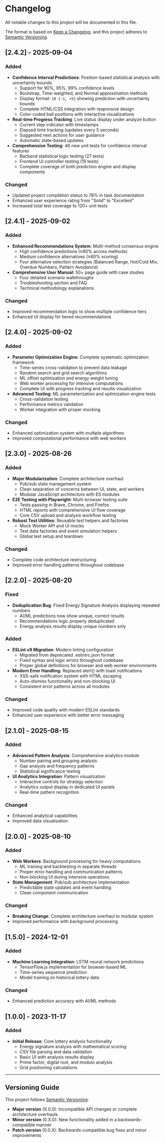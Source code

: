# Changelog

All notable changes to this project will be documented in this file.

The format is based on [Keep a Changelog](https://keepachangelog.com/en/1.0.0/),
and this project adheres to [Semantic Versioning](https://semver.org/spec/v2.0.0.html).

## [2.4.2] - 2025-09-04

### Added
- **Confidence Interval Predictions**: Position-based statistical analysis with uncertainty bounds
  - Support for 90%, 95%, 99% confidence levels
  - Bootstrap, Time-weighted, and Normal approximation methods
  - Display format: `10 {-3, +5}` showing prediction with uncertainty bounds
  - Complete HTML/CSS integration with responsive design
  - Color-coded ball positions with interactive visualizations
- **Real-time Progress Tracking**: Live status display under analyze button
  - Current step indicator with timestamps
  - Elapsed time tracking (updates every 5 seconds)
  - Suggested next actions for user guidance
  - Automatic state-based updates
- **Comprehensive Testing**: 46 new unit tests for confidence interval features
  - Backend statistical logic testing (27 tests)
  - Frontend UI controller testing (19 tests)
  - Complete coverage of both prediction engine and display components

### Changed
- Updated project completion status to 78% in task documentation
- Enhanced user experience rating from "Solid" to "Excellent"
- Increased total test coverage to 120+ unit tests

## [2.4.1] - 2025-09-02

### Added
- **Enhanced Recommendations System**: Multi-method consensus engine
  - High confidence predictions (≥80% across methods)
  - Medium confidence alternatives (≥60% scoring)
  - Four alternative selection strategies (Balanced Range, Hot/Cold Mix, Overdue Numbers, Pattern Avoidance)
- **Comprehensive User Manual**: 50+ page guide with case studies
  - Four detailed scenario walkthroughs
  - Troubleshooting section and FAQ
  - Technical methodology explanations

### Changed
- Improved recommendation logic to show multiple confidence tiers
- Enhanced UI display for tiered recommendations

## [2.4.0] - 2025-09-02

### Added
- **Parameter Optimization Engine**: Complete systematic optimization framework
  - Time-series cross-validation to prevent data leakage
  - Random search and grid search algorithms
  - ML offset optimization and energy weight tuning
  - Web worker processing for intensive computations
  - Complete UI with progress tracking and results visualization
- **Advanced Testing**: ML parameterization and optimization engine tests
  - Cross-validation testing
  - Performance metrics validation
  - Worker integration with proper mocking

### Changed
- Enhanced optimization system with multiple algorithms
- Improved computational performance with web workers

## [2.3.0] - 2025-08-26

### Added
- **Major Modularization**: Complete architecture overhaul
  - Pub/sub state management system
  - Clean separation of concerns between UI, state, and workers
  - Modular JavaScript architecture with ES modules
- **E2E Testing with Playwright**: Multi-browser testing suite
  - Tests passing in Brave, Chrome, and Firefox
  - HTML reports with comprehensive UI flow coverage
  - Core CSV upload and analysis workflow testing
- **Robust Test Utilities**: Reusable test helpers and factories
  - Mock Worker API and UI mocks
  - Test data factories and event simulation helpers
  - Global test setup and teardown

### Changed
- Complete code architecture restructuring
- Improved error handling patterns throughout codebase

## [2.2.0] - 2025-08-20

### Fixed
- **Deduplication Bug**: Fixed Energy Signature Analysis displaying repeated numbers
  - AI/ML predictions now show unique, correct results
  - Recommendations logic properly deduplicated
  - Energy analysis results display unique numbers only

### Added
- **ESLint v9 Migration**: Modern linting configuration
  - Migrated from deprecated .eslintrc.json format
  - Fixed syntax and logic errors throughout codebase
  - Proper global definitions for browser and web worker environments
- **Modern Error Handling**: Replaced alert() with toast notifications
  - XSS-safe notification system with HTML escaping
  - Auto-dismiss functionality and non-blocking UI
  - Consistent error patterns across all modules

### Changed
- Improved code quality with modern ESLint standards
- Enhanced user experience with better error messaging

## [2.1.0] - 2025-08-15

### Added
- **Advanced Pattern Analysis**: Comprehensive analytics module
  - Number pairing and grouping analysis
  - Gap analysis and frequency patterns
  - Statistical significance testing
- **UI Analytics Integration**: Pattern visualization
  - Interactive controls for strategy selection
  - Analytics output display in dedicated UI panels
  - Real-time pattern recognition

### Changed
- Enhanced analytical capabilities
- Improved data visualization

## [2.0.0] - 2025-08-10

### Added
- **Web Workers**: Background processing for heavy computations
  - ML training and backtesting in separate threads
  - Proper error handling and communication patterns
  - Non-blocking UI during intensive operations
- **State Management**: Pub/sub architecture implementation
  - Predictable state updates and event handling
  - Clean component communication

### Changed
- **Breaking Change**: Complete architecture overhaul to modular system
- Improved performance with background processing

## [1.5.0] - 2024-12-01

### Added
- **Machine Learning Integration**: LSTM neural network predictions
  - TensorFlow.js implementation for browser-based ML
  - Time-series sequence prediction
  - Model training on historical lottery data

### Changed
- Enhanced prediction accuracy with AI/ML methods

## [1.0.0] - 2023-11-17

### Added
- **Initial Release**: Core lottery analysis functionality
  - Energy signature analysis with mathematical scoring
  - CSV file parsing and data validation
  - Basic UI with analysis results display
  - Prime factor, digital root, and modulo analysis
  - Grid positioning calculations

---

## Versioning Guide

This project follows [Semantic Versioning](https://semver.org/spec/v2.0.0.html):
- **Major version** (X.0.0): Incompatible API changes or complete architecture overhauls
- **Minor version** (0.X.0): New functionality added in a backwards-compatible manner
- **Patch version** (0.0.X): Backwards-compatible bug fixes and minor improvements
